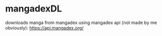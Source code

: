 # mangadexDL
downloads manga from mangadex
using mangadex api (not made by me obviously): https://api.mangadex.org/
